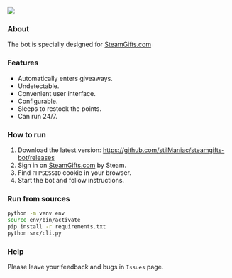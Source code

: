 ![](https://i.imgur.com/oCob3wQ.gif)

### About
The bot is specially designed for [SteamGifts.com](https://www.steamgifts.com/)

### Features
- Automatically enters giveaways.
- Undetectable.
- Сonvenient user interface.
- Сonfigurable.
- Sleeps to restock the points.
- Can run 24/7.

### How to run
1. Download the latest version: https://github.com/stilManiac/steamgifts-bot/releases
2. Sign in on [SteamGifts.com](https://www.steamgifts.com/) by Steam.
3. Find `PHPSESSID` cookie in your browser.
4. Start the bot and follow instructions.

### Run from sources
```bash
python -m venv env
source env/bin/activate
pip install -r requirements.txt
python src/cli.py
```

### Help
Please leave your feedback and bugs in `Issues` page.
